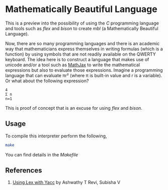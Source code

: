 # Mathematically Beautiful Language

This is a preview into the possibility of using the _C_ programming language and tools such as _flex_ and _bison_ to create _mbl_ (a Mathematically Beautiful Language).

Now, there are so many programming languages and there is an academic way that mathematicians express themselves in writing formulas (which is a function) by using symbols that are not readily available on the QWERTY keyboard. The idea here is to construct a language that makes use of unicode and/or a tool such as [MathJax](https://www.mathjax.org/) to write the mathematical expressions but also to evaluate those expressions. Imagine a programming language that can evaluate πr² (where π is built-in value and r is a variable). Or what about the following expression?
```
4
Σ n
n=1
```

This is proof of concept that is an excuse for using _flex_ and _bison_.
## Usage

To compile this interpreter perform the following,
```bash
make
```

You can find details in the _Makefile_

## References

1. [Using Lex with Yacc](https://silcnitc.github.io/ywl.html) by Ashwathy T Revi, Subisha V